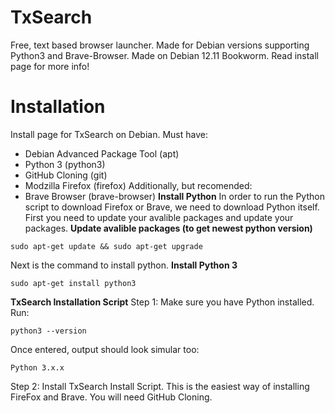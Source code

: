 # TxSearch
Free, text based browser launcher. Made for Debian versions supporting Python3 and Brave-Browser. Made on Debian 12.11 Bookworm. Read install page for more info!
# Installation
Install page for TxSearch on Debian. Must have:
- Debian Advanced Package Tool (apt)
- Python 3 (python3)
- GitHub Cloning (git)
- Modzilla Firefox (firefox)
Additionally, but recomended:
- Brave Browser (brave-browser)
**Install Python**
  In order to run the Python script to download Firefox or Brave, we need to download Python itself. First you need to update your avalible packages and update your packages.
**Update avalible packages (to get newest python version)**
```
sudo apt-get update && sudo apt-get upgrade
```
Next is the command to install python.
**Install Python 3**
```
sudo apt-get install python3
```
**TxSearch Installation Script**
Step 1: Make sure you have Python installed. Run:
```
python3 --version
```
Once entered, output should look simular too:
```
Python 3.x.x
```
Step 2: Install TxSearch Install Script. This is the easiest way of installing FireFox and Brave. You will need GitHub Cloning.

